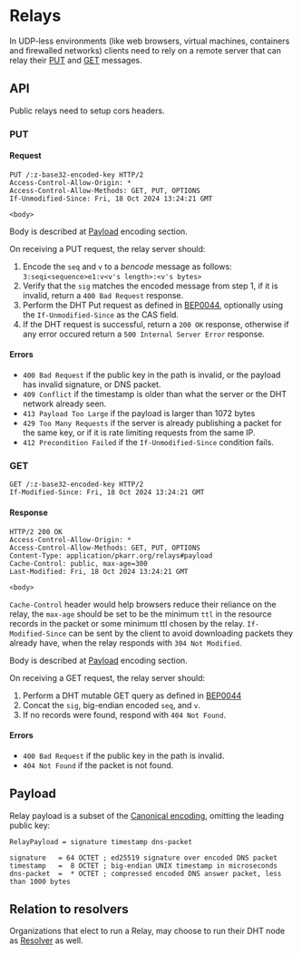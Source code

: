 # Relays

In UDP-less environments (like web browsers, virtual machines, containers and firewalled networks) clients need to rely on a remote server that can relay their [PUT](#PUT) and [GET](#GET) messages. 

## API

Public relays need to setup cors headers.

### PUT 

#### Request

```
PUT /:z-base32-encoded-key HTTP/2
Access-Control-Allow-Origin: *
Access-Control-Allow-Methods: GET, PUT, OPTIONS
If-Unmodified-Since: Fri, 18 Oct 2024 13:24:21 GMT

<body>
```

Body is described at [Payload](#Payload) encoding section.

On receiving a PUT request, the relay server should:
1. Encode the `seq` and `v` to a *bencode* message as follows: `3:seqi<sequence>e1:v<v's length>:<v's bytes>`
2. Verify that the `sig` matches the encoded message from step 1, if it is invalid, return a `400 Bad Request` response.
3. Perform the DHT Put request as defined in [BEP0044](https://www.bittorrent.org/beps/bep_0044.html), optionally using the `If-Unmodified-Since` as the CAS field.
4. If the DHT request is successful, return a `200 OK` response, otherwise if any error occured return a `500 Internal Server Error` response.

#### Errors

- `400 Bad Request` if the public key in the path is invalid, or the payload has invalid signature, or DNS packet.
- `409 Conflict` if the timestamp is older than what the server or the DHT network already seen.
- `413 Payload Too Large` if the payload is larger than 1072 bytes
- `429 Too Many Requests` if the server is already publishing a packet for the same key, or if it is rate limiting requests from the same IP.
- `412 Precondition Failed` if the `If-Unmodified-Since` condition fails.

### GET

```
GET /:z-base32-encoded-key HTTP/2
If-Modified-Since: Fri, 18 Oct 2024 13:24:21 GMT
```

#### Response

```
HTTP/2 200 OK
Access-Control-Allow-Origin: *
Access-Control-Allow-Methods: GET, PUT, OPTIONS
Content-Type: application/pkarr.org/relays#payload
Cache-Control: public, max-age=300
Last-Modified: Fri, 18 Oct 2024 13:24:21 GMT

<body>
```

`Cache-Control` header would help browsers reduce their reliance on the relay, the `max-age` should be set to be the minimum `ttl` in the resource records in the packet or some minimum ttl chosen by the relay.
`If-Modified-Since` can be sent by the client to avoid downloading packets they already have, when the relay responds with `304 Not Modified`.

Body is described at [Payload](#Payload) encoding section.

On receiving a GET request, the relay server should:
1. Perform a DHT mutable GET query as defined in [BEP0044](https://www.bittorrent.org/beps/bep_0044.html)
2. Concat the `sig`, big-endian encoded `seq`, and `v`.
3. If no records were found, respond with `404 Not Found`. 

#### Errors

- `400 Bad Request` if the public key in the path is invalid.
- `404 Not Found` if the packet is not found.

## Payload

Relay payload is a subset of the [Canonical encoding](./base.md#Encoding), omitting the leading public key:

```abnf
RelayPayload = signature timestamp dns-packet

signature   = 64 OCTET ; ed25519 signature over encoded DNS packet
timestamp   =  8 OCTET ; big-endian UNIX timestamp in microseconds
dns-packet  =  * OCTET ; compressed encoded DNS answer packet, less than 1000 bytes
```

## Relation to resolvers

Organizations that elect to run a Relay, may choose to run their DHT node as [Resolver](./resolvers.md) as well.
